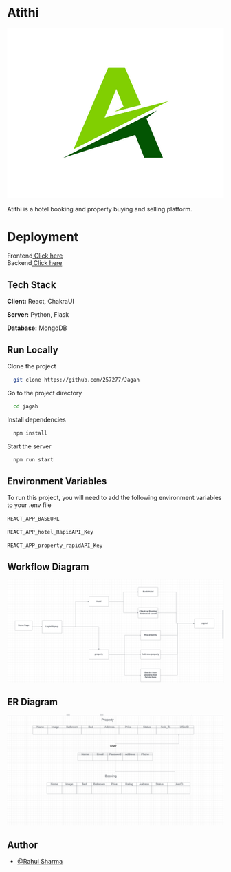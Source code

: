 # Atithi

![image](https://github.com/257277/Jagah/blob/main/frontend/jagah/src/image/logo.png)



Atithi is a hotel booking and property buying and selling platform.

# Deployment

Frontend<a href="https://jagah-frontend.vercel.app/">  Click here</a> <br>
Backend<a href="https://filthy-ant-turtleneck-shirt.cyclic.app">  Click here</a> <br>


## Tech Stack

**Client:** React, ChakraUI

**Server:** Python, Flask

**Database:** MongoDB


## Run Locally

Clone the project

```bash
  git clone https://github.com/257277/Jagah
```

Go to the project directory

```bash
  cd jagah
```

Install dependencies

```bash
  npm install
```

Start the server

```bash
  npm run start
```


## Environment Variables

To run this project, you will need to add the following environment variables to your .env file

`REACT_APP_BASEURL`

`REACT_APP_hotel_RapidAPI_Key`

`REACT_APP_property_rapidAPI_Key`



 ## Workflow Diagram
![image](https://github.com/257277/Jagah/blob/main/frontend/jagah/src/image/Screenshot%202023-07-24%20at%208.34.39%20AM.png)


 ## ER Diagram 
 ![image](https://github.com/257277/Jagah/blob/main/frontend/jagah/src/image/ER%20Diagrma.png) 



## Author

- [@Rahul Sharma](https://github.com/257277)
